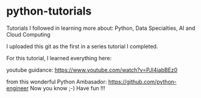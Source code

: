 # python-tutorials
Tutorials I followed in learning more about: Python, Data Specialties, AI and Cloud Computing


I uploaded this git as the first in a series tutorial I completed.

For this tutorial, I learned everything 
here:

 youtube guidance:  https://www.youtube.com/watch?v=PJl4iabBEz0

 from this wonderful Python Ambasador:  https://github.com/python-engineer
 Now you know ;-)
 Have fun !!!

